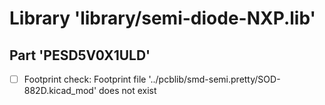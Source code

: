 # Library 'library/semi-diode-NXP.lib'

## Part 'PESD5V0X1ULD'
- [ ] Footprint check: Footprint file '../pcblib/smd-semi.pretty/SOD-882D.kicad_mod' does not exist

